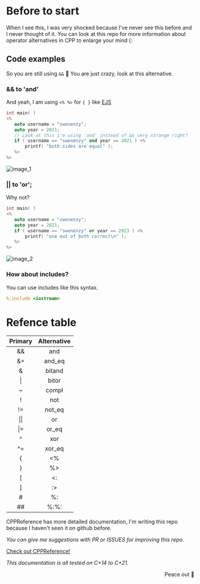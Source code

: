 # Before to start
When I see this, I was very shocked because I've never see this before and I never thought of it. You can look at this repo for more information about operator alternatives in CPP to enlarge your mind (:

## Code examples
So you are still using `&&` :thinking: You are just crazy, look at this alternative.

### && to 'and'
And yeah, I am using `<% %>` for `{ }` like [EJS](https://ejs.co/)
```cpp
int main( )
<%
   auto username = "swenenzy";
   auto year = 2021;
   // Look at this i'm using 'and' instead of && very strange right?
   if ( username == "swenenzy" and year == 2021 ) <%
	   printf( "both sides are equal" );
   %>
%>
```
![image_1](https://media.discordapp.net/attachments/864772219610726410/886998398127972362/unknown.png?width=1253&height=472)
### || to 'or';
Why not?
```cpp
int main( )
<%
   auto username = "swenenzy";
   auto year = 2021;
   if ( username == "swenenzy" or year == 2023 ) <%
	   printf( "one out of both correct\n" );
   %>
%>
```
![image_2](https://media.discordapp.net/attachments/864772219610726410/887000071093227520/unknown.png)
### How about includes?
You can use includes like this syntax.
```cpp
%:include <iostream>
```
# Refence table
| Primary  |  Alternative  |
|:--------:|:-------------:|
|  &&      |  and          |
|  &=      |  and_eq       |
|  &       |  bitand       |
|  \|      |  bitor        |
|  ~       |  compl        |
|  !       |  not          |
|  !=      |  not_eq       |
|  \|\|    |  or           |
|  \|=     |  or_eq        |
|  ^       |  xor          |
|  ^=      |  xor_eq       |
|  {       |  <%           |
|  }       |  %>           |
|  [       |  <:           |
|  ]       |  :>           |
|  #       |  %:           |
|  ##      |  %:%:         |

CPPReference has more detailed documentation, I'm writing this repo because I haven't seen it on github before.

*You can give me suggestions with PR or ISSUES for improving this repo.*

[Check out CPPReference!](https://en.cppreference.com/w/cpp/language/operator_alternative)

*This documentation is all tested on C+14 to C+21.*
<p align="right">Peace out 🖖</p>
